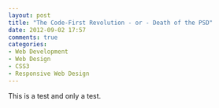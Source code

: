 ```yaml
---
layout: post
title: "The Code-First Revolution - or - Death of the PSD"
date: 2012-09-02 17:57
comments: true
categories:
- Web Development
- Web Design
- CSS3
- Responsive Web Design
---
```


This is a test and only a test.
